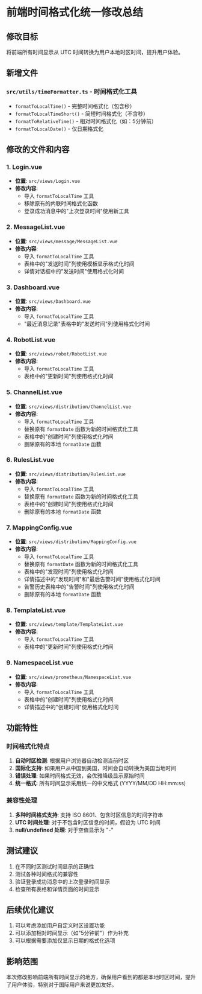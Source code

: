 # 前端时间格式化统一修改总结

## 修改目标
将前端所有时间显示从 UTC 时间转换为用户本地时区时间，提升用户体验。

## 新增文件
### `src/utils/timeFormatter.ts` - 时间格式化工具
- `formatToLocalTime()` - 完整时间格式化（包含秒）
- `formatToLocalTimeShort()` - 简短时间格式化（不含秒）
- `formatToRelativeTime()` - 相对时间格式化（如：5分钟前）
- `formatToLocalDate()` - 仅日期格式化

## 修改的文件和内容

### 1. Login.vue
- **位置**: `src/views/Login.vue`
- **修改内容**: 
  - 导入 `formatToLocalTime` 工具
  - 移除原有的内联时间格式化函数
  - 登录成功消息中的"上次登录时间"使用新工具

### 2. MessageList.vue  
- **位置**: `src/views/message/MessageList.vue`
- **修改内容**:
  - 导入 `formatToLocalTime` 工具
  - 表格中的"发送时间"列使用模板显示格式化时间
  - 详情对话框中的"发送时间"使用格式化时间

### 3. Dashboard.vue
- **位置**: `src/views/Dashboard.vue`  
- **修改内容**:
  - 导入 `formatToLocalTime` 工具
  - "最近消息记录"表格中的"发送时间"列使用格式化时间

### 4. RobotList.vue
- **位置**: `src/views/robot/RobotList.vue`
- **修改内容**:
  - 导入 `formatToLocalTime` 工具
  - 表格中的"更新时间"列使用格式化时间

### 5. ChannelList.vue
- **位置**: `src/views/distribution/ChannelList.vue`
- **修改内容**:
  - 导入 `formatToLocalTime` 工具
  - 替换原有 `formatDate` 函数为新的时间格式化工具
  - 表格中的"创建时间"列使用格式化时间
  - 删除原有的本地 `formatDate` 函数

### 6. RulesList.vue
- **位置**: `src/views/distribution/RulesList.vue`
- **修改内容**:
  - 导入 `formatToLocalTime` 工具
  - 替换原有 `formatDate` 函数为新的时间格式化工具
  - 表格中的"创建时间"列使用格式化时间
  - 删除原有的本地 `formatDate` 函数

### 7. MappingConfig.vue
- **位置**: `src/views/distribution/MappingConfig.vue`
- **修改内容**:
  - 导入 `formatToLocalTime` 工具
  - 替换原有 `formatDate` 函数为新的时间格式化工具
  - 表格中的"发现时间"列使用格式化时间
  - 详情描述中的"发现时间"和"最后告警时间"使用格式化时间
  - 告警历史表格中的"告警时间"列使用格式化时间
  - 删除原有的本地 `formatDate` 函数

### 8. TemplateList.vue
- **位置**: `src/views/template/TemplateList.vue`
- **修改内容**:
  - 导入 `formatToLocalTime` 工具
  - 表格中的"更新时间"列使用格式化时间

### 9. NamespaceList.vue
- **位置**: `src/views/prometheus/NamespaceList.vue`
- **修改内容**:
  - 导入 `formatToLocalTime` 工具
  - 表格中的"创建时间"列使用格式化时间
  - 详情描述中的"创建时间"使用格式化时间

## 功能特性

### 时间格式化特点
1. **自动时区检测**: 根据用户浏览器自动检测当前时区
2. **国际化支持**: 如果用户从中国到美国，时间会自动转换为美国当地时间
3. **错误处理**: 如果时间格式无效，会优雅降级显示原始时间
4. **统一格式**: 所有时间显示采用统一的中文格式 (YYYY/MM/DD HH:mm:ss)

### 兼容性处理
1. **多种时间格式支持**: 支持 ISO 8601、包含时区信息的时间字符串
2. **UTC 时间处理**: 对于不包含时区信息的时间，假设为 UTC 时间
3. **null/undefined 处理**: 对于空值显示为 "-"

## 测试建议
1. 在不同时区测试时间显示的正确性
2. 测试各种时间格式的兼容性
3. 验证登录成功消息中的上次登录时间显示
4. 检查所有表格和详情页面的时间显示

## 后续优化建议
1. 可以考虑添加用户自定义时区设置功能
2. 可以添加相对时间显示（如"5分钟前"）作为补充
3. 可以根据需要添加仅显示日期的格式化选项

## 影响范围
本次修改影响前端所有时间显示的地方，确保用户看到的都是本地时区时间，提升了用户体验，特别对于国际用户来说更加友好。
